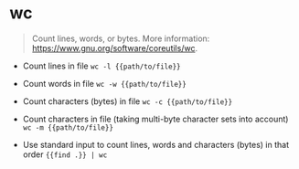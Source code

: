 # wc
> Count lines, words, or bytes.
> More information: <https://www.gnu.org/software/coreutils/wc>.

- Count lines in file
`wc -l {{path/to/file}}`

- Count words in file
`wc -w {{path/to/file}}`

- Count characters (bytes) in file
`wc -c {{path/to/file}}`

- Count characters in file (taking multi-byte character sets into account)
`wc -m {{path/to/file}}`

- Use standard input to count lines, words and characters (bytes) in that order
`{{find .}} | wc`
